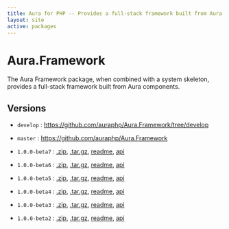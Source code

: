 ```yaml
---
title: Aura for PHP -- Provides a full-stack framework built from Aura component packages
layout: site
active: packages
---
```


Aura.Framework
==============

The Aura Framework package, when combined with a system skeleton, provides a full-stack framework built from Aura components.

Versions
--------

- `develop` : <https://github.com/auraphp/Aura.Framework/tree/develop>

- `master` : <https://github.com/auraphp/Aura.Framework>

- `1.0.0-beta7` : [.zip](https://github.com/auraphp/Aura.Framework/zipball/1.0.0-beta7), [.tar.gz](https://github.com/auraphp/Aura.Framework/tarball/1.0.0-beta7), [readme](1.0.0-beta7/), [api](1.0.0-beta7/api/)

- `1.0.0-beta6` : [.zip](https://github.com/auraphp/Aura.Framework/zipball/1.0.0-beta6), [.tar.gz](https://github.com/auraphp/Aura.Framework/tarball/1.0.0-beta6), [readme](1.0.0-beta6/), [api](1.0.0-beta6/api/)

- `1.0.0-beta5` : [.zip](https://github.com/auraphp/Aura.Framework/zipball/1.0.0-beta5), [.tar.gz](https://github.com/auraphp/Aura.Framework/tarball/1.0.0-beta5), [readme](1.0.0-beta5/), [api](1.0.0-beta5/api/)

- `1.0.0-beta4` : [.zip](https://github.com/auraphp/Aura.Framework/zipball/1.0.0-beta4), [.tar.gz](https://github.com/auraphp/Aura.Framework/tarball/1.0.0-beta4), [readme](1.0.0-beta4/), [api](1.0.0-beta4/api/)

- `1.0.0-beta3` : [.zip](https://github.com/auraphp/Aura.Framework/zipball/1.0.0-beta3), [.tar.gz](https://github.com/auraphp/Aura.Framework/tarball/1.0.0-beta3), [readme](1.0.0-beta3/), [api](1.0.0-beta3/api/)

- `1.0.0-beta2` : [.zip](https://github.com/auraphp/Aura.Framework/zipball/1.0.0-beta2), [.tar.gz](https://github.com/auraphp/Aura.Framework/tarball/1.0.0-beta2), [readme](1.0.0-beta2/), [api](1.0.0-beta2/api/)

